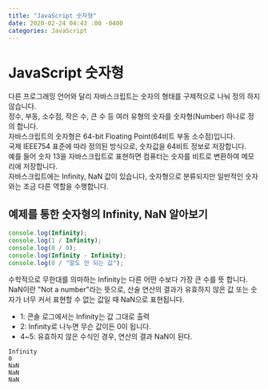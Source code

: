 ```yaml
---
title: "JavaScript 숫자형"
date: 2020-02-24 04:43 :00 -0400
categories: JavaScript
---
```

# JavaScript 숫자형
다른 프로그래밍 언어와 달리 자바스크립트는 숫자의 형태를 구제적으로 나눠 정의 하지 않습니다.  
정수, 부동, 소수점, 작은 수, 큰 수 등 여러 유형의 숫자를 숫자형(Number) 하나로 정의 합니다.  
자바스크립트의 숫자형은 64-bit Floating Point(64비트 부동 소수점)입니다.  
국제 IEEE754 표준에 따라 정의된 방식으로, 숫자값을 64비트 정보로 저장합니다.  
예를 들어 숫자 13을 자바스크립트로 표현하면 컴퓨터는 숫자를 비트로 변환하여 메모리에 저장합니다.  
자바스크립트에는 Infinity, NaN 값이 있습니다, 숫자형으로 분류되지만 일반적인 숫자와는 조금 다른 역할을 수행합니다.  
## 예제를 통한 숫자형의 Infinity, NaN  알아보기
```javascript
console.log(Infinity);
console.log(1 / Infinity);
console.log(0 / 0);
console.log(Infinity - Infinity);
console.log(0 / "말도 안 되는 값");
```
수학적으로 무한대를 의마하는 Infinity는 다른 어떤 수보다 가장 큰 수를 뜻 합니다.  
NaN이란 "Not a number"라는 뜻으로, 산술 연산의 결과가 유효하지 않은 값 또는 숫자가 너무 커서 표현할 수 없는 값일 때 NaN으로 표현됩니다.  

- 1: 콘솔 로그에서는 Infinity는 값 그대로 출력
- 2: Infinity로 나누면 무슨 값이든 0이 됩니다.
- 4~5: 유효하지 않은 수식인 경우, 연산의 결과 NaN이 된다.

```
Infinity
0
NaN
NaN
NaN
```
